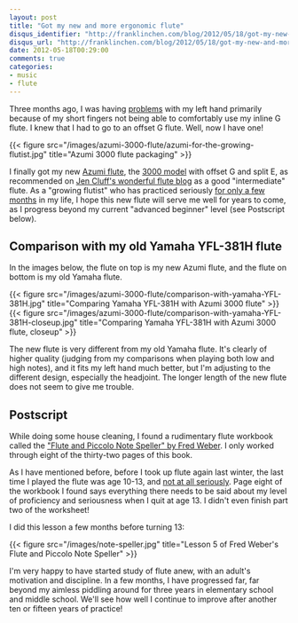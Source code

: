 ```yaml
---
layout: post
title: "Got my new and more ergonomic flute"
disqus_identifier: "http://franklinchen.com/blog/2012/05/18/got-my-new-and-more-ergonomic-flute/"
disqus_url: "http://franklinchen.com/blog/2012/05/18/got-my-new-and-more-ergonomic-flute/"
date: 2012-05-18T00:29:00
comments: true
categories:
- music
- flute
---
```

Three months ago, I was having [problems](/blog/2012/02/27/flute-practice-dealing-with-burnout-and-injury/) with my left hand primarily because of my short fingers not being able to comfortably use my inline G flute. I knew that I had to go to an offset G flute. Well, now I have one!

{{< figure src="/images/azumi-3000-flute/azumi-for-the-growing-flutist.jpg" title="Azumi 3000 flute packaging" >}}

I finally got my new [Azumi flute](http://www.azumiflutes.com/), the [3000 model](http://www.azumiflutes.com/#/2000-3000-Models) with offset G and split E, as recommended on [Jen Cluff's wonderful flute blog](http://www.jennifercluff.com/flutequip.htm) as a good "intermediate" flute. As a "growing flutist" who has practiced seriously [for only a few months](/categories/flute/) in my life, I hope this new flute will serve me well for years to come, as I progress beyond my current "advanced beginner" level (see Postscript below).

## Comparison with my old Yamaha YFL-381H flute

In the images below, the flute on top is my new Azumi flute, and the flute on bottom is my old Yamaha flute.

{{< figure src="/images/azumi-3000-flute/comparison-with-yamaha-YFL-381H.jpg" title="Comparing Yamaha YFL-381H with Azumi 3000 flute" >}}
{{< figure src="/images/azumi-3000-flute/comparison-with-yamaha-YFL-381H-closeup.jpg" title="Comparing Yamaha YFL-381H with Azumi 3000 flute, closeup" >}}

The new flute is very different from my old Yamaha flute. It's clearly of higher quality (judging from my comparisons when playing both low and high notes), and it fits my left hand much better, but I'm adjusting to the different design, especially the headjoint. The longer length of the new flute does not seem to give me trouble.

## Postscript

While doing some house cleaning, I found a rudimentary flute workbook called the ["Flute and Piccolo Note Speller" by Fred Weber](http://www.amazon.com/Piccolo-Speller-Elementary-Private-Method/dp/B003DKF662). I only worked through eight of the thirty-two pages of this book.

As I have mentioned before, before I took up flute again last winter, the last time I played the flute was age 10-13, and [not at all seriously](/blog/2012/01/08/finding-and-using-my-childhood-flute-books/). Page eight of the workbook I found says everything there needs to be said about my level of proficiency and seriousness when I quit at age 13. I didn't even finish part two of the worksheet!

I did this lesson a few months before turning 13:

{{< figure src="/images/note-speller.jpg" title="Lesson 5 of Fred Weber's Flute and Piccolo Note Speller" >}}

I'm very happy to have started study of flute anew, with an adult's motivation and discipline. In a few months, I have progressed far, far beyond my aimless piddling around for three years in elementary school and middle school. We'll see how well I continue to improve after another ten or fifteen years of practice!
